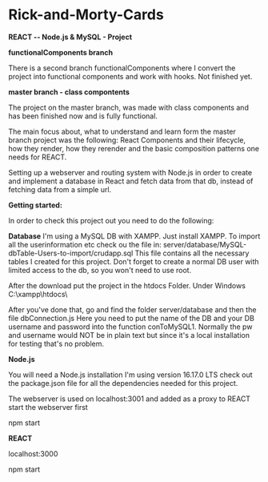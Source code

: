 # Rick-and-Morty-Cards
**REACT -- Node.js &amp; MySQL - Project**


**functionalComponents branch**

There is a second branch functionalComponents where I convert the project into functional components and work with hooks.
Not finished yet.


**master branch - class compontents**

The project on the master branch, was made with class components and  has been finished now and is fully functional.

The main focus about, what to understand and learn form the master branch project was the following:
React Components and their lifecycle, how they render, how they rerender and the basic composition patterns one needs for REACT.

Setting up a webserver and routing system with Node.js in order to create and implement a database in React 
and fetch data from that db, instead of fetching data from a simple url.


**Getting started:**

In order to check this project out you need to do the following:

**Database**
I'm using  a MySQL DB with XAMPP.
Just install XAMPP.
To import all the userinformation etc check ou the file in:
server/database/MySQL-dbTable-Users-to-import/crudapp.sql
This file contains all the necessary tables I created for this project.
Don't forget to create a normal DB user with limited access to the db, so you won't need to use root.


After the download put the project in the htdocs Folder.
Under Windows C:\xampp\htdocs\


After you've done that, go and find the folder server/database and then the file dbConnection.js
Here you need to put the name of the DB and your DB username and password into the function conToMySQL1.
Normally the pw and username would NOT be in plain text but since it's a local installation for testing that's no problem.


**Node.js**

You will need a Node.js installation 
I'm using version 16.17.0 LTS
check out the package.json file for all the dependencies needed for this project.

The webserver is used on localhost:3001 and added as a proxy to REACT
start the webserver first

npm start


**REACT**

localhost:3000

npm start

